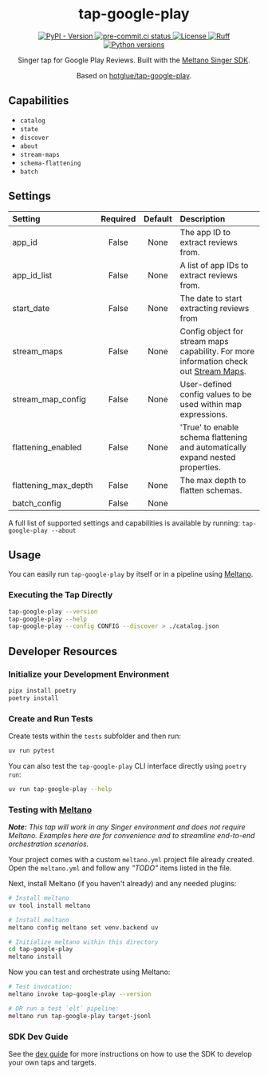 <div align="center">

# tap-google-play

<div>
  <a href="https://pypi.org/p/tap-google-play/">
    <img alt="PyPI - Version" src="https://img.shields.io/pypi/v/tap-google-play">
  </a>
  <a href="https://results.pre-commit.ci/latest/github/edgarrmondragon/tap-google-play/main">
    <img alt="pre-commit.ci status" src="https://results.pre-commit.ci/badge/github/edgarrmondragon/tap-google-play/main.svg"/>
  </a>
  <a href="https://github.com/edgarrmondragon/tap-google-play/blob/main/LICENSE">
    <img alt="License" src="https://img.shields.io/github/license/edgarrmondragon/tap-google-play"/>
  </a>
  <a href="https://github.com/astral-sh/ruff">
    <img src="https://img.shields.io/endpoint?url=https://raw.githubusercontent.com/charliermarsh/ruff/main/assets/badge/v2.json" alt="Ruff" style="max-width:100%;">
  </a>
  <a href="https://pypi.org/p/tap-google-play/">
    <img alt="Python versions" src="https://img.shields.io/pypi/pyversions/tap-google-play"/>
  </a>
</div>

Singer tap for Google Play Reviews. Built with the [Meltano Singer SDK](https://sdk.meltano.com).

Based on [hotglue/tap-google-play](https://gitlab.com/hotglue/tap-google-play).

</div>

## Capabilities

* `catalog`
* `state`
* `discover`
* `about`
* `stream-maps`
* `schema-flattening`
* `batch`

## Settings

| Setting             | Required | Default | Description |
|:--------------------|:--------:|:-------:|:------------|
| app_id              | False    | None    | The app ID to extract reviews from. |
| app_id_list         | False    | None    | A list of app IDs to extract reviews from. |
| start_date          | False    | None    | The date to start extracting reviews from |
| stream_maps         | False    | None    | Config object for stream maps capability. For more information check out [Stream Maps](https://sdk.meltano.com/en/latest/stream_maps.html). |
| stream_map_config   | False    | None    | User-defined config values to be used within map expressions. |
| flattening_enabled  | False    | None    | 'True' to enable schema flattening and automatically expand nested properties. |
| flattening_max_depth| False    | None    | The max depth to flatten schemas. |
| batch_config        | False    | None    |             |

A full list of supported settings and capabilities is available by running: `tap-google-play --about`

## Usage

You can easily run `tap-google-play` by itself or in a pipeline using [Meltano](https://meltano.com/).

### Executing the Tap Directly

```bash
tap-google-play --version
tap-google-play --help
tap-google-play --config CONFIG --discover > ./catalog.json
```

## Developer Resources

### Initialize your Development Environment

```bash
pipx install poetry
poetry install
```

### Create and Run Tests

Create tests within the `tests` subfolder and then run:

```bash
uv run pytest
```

You can also test the `tap-google-play` CLI interface directly using `poetry run`:

```bash
uv run tap-google-play --help
```

### Testing with [Meltano](https://www.meltano.com)

_**Note:** This tap will work in any Singer environment and does not require Meltano.
Examples here are for convenience and to streamline end-to-end orchestration scenarios._

Your project comes with a custom `meltano.yml` project file already created. Open the `meltano.yml` and follow any _"TODO"_ items listed in
the file.

Next, install Meltano (if you haven't already) and any needed plugins:

```bash
# Install meltano
uv tool install meltano

# Install meltano
meltano config meltano set venv.backend uv

# Initialize meltano within this directory
cd tap-google-play
meltano install
```

Now you can test and orchestrate using Meltano:

```bash
# Test invocation:
meltano invoke tap-google-play --version

# OR run a test `elt` pipeline:
meltano run tap-google-play target-jsonl
```

### SDK Dev Guide

See the [dev guide](https://sdk.meltano.com/en/latest/dev_guide.html) for more instructions on how to use the SDK to
develop your own taps and targets.
